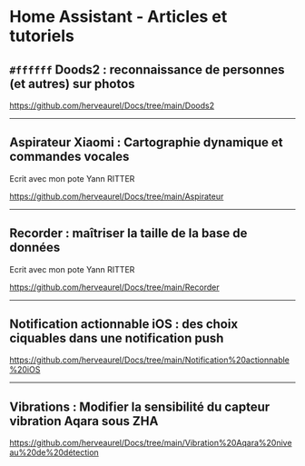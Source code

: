 # Home Assistant - Articles et tutoriels


## `#ffffff` Doods2 : reconnaissance de personnes (et autres) sur photos
https://github.com/herveaurel/Docs/tree/main/Doods2

------

## Aspirateur Xiaomi : Cartographie dynamique et commandes vocales 
Ecrit avec mon pote Yann RITTER

https://github.com/herveaurel/Docs/tree/main/Aspirateur

------

## Recorder : maîtriser la taille de la base de données
Ecrit avec mon pote Yann RITTER

https://github.com/herveaurel/Docs/tree/main/Recorder

------

## Notification actionnable iOS : des choix ciquables dans une notification push
https://github.com/herveaurel/Docs/tree/main/Notification%20actionnable%20iOS

------

## Vibrations : Modifier la sensibilité du capteur vibration Aqara sous ZHA
https://github.com/herveaurel/Docs/tree/main/Vibration%20Aqara%20niveau%20de%20détection